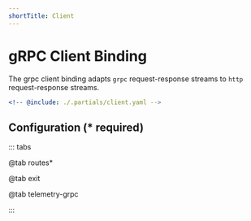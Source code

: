 ```yaml
---
shortTitle: Client
---
```


# gRPC Client Binding

The grpc client binding adapts `grpc` request-response streams to `http` request-response streams.

```yaml
<!-- @include: ./.partials/client.yaml -->
```

## Configuration (\* required)

::: tabs

@tab routes\*

<!-- @include: ./.partials/routes.md -->

@tab exit

<!-- @include: ../.partials/exit.md -->

@tab telemetry-grpc

<!-- @include: ../.partials/telemetry-grpc.md -->

:::
